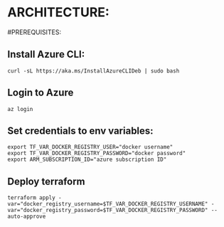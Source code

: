 # ARCHITECTURE:

#PREREQUISITES:
## Install Azure CLI:

```
curl -sL https://aka.ms/InstallAzureCLIDeb | sudo bash
```
## Login to Azure

```
az login
```

## Set credentials to env variables:

```
export TF_VAR_DOCKER_REGISTRY_USER="docker username"
export TF_VAR_DOCKER_REGISTRY_PASSWORD="docker password"
export ARM_SUBSCRIPTION_ID="azure subscription ID"
```

## Deploy terraform

```
terraform apply -var="docker_registry_username=$TF_VAR_DOCKER_REGISTRY_USERNAME" -var="docker_registry_password=$TF_VAR_DOCKER_REGISTRY_PASSWORD" --auto-approve

```

